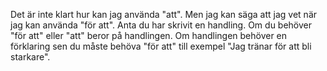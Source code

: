 Det är inte klart hur kan jag använda "att". Men jag kan säga att jag vet när jag kan använda "för att".  Anta du har skrivit en handling. Om du behöver "för att" eller "att" beror på handlingen. Om handlingen behöver en förklaring sen du måste behöva "för att" till exempel "Jag tränar för att bli starkare". 